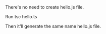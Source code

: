 There's no need to create hello.js file. 

Run 
tsc hello.ts

Then it'll generate the same name hello.js file.
